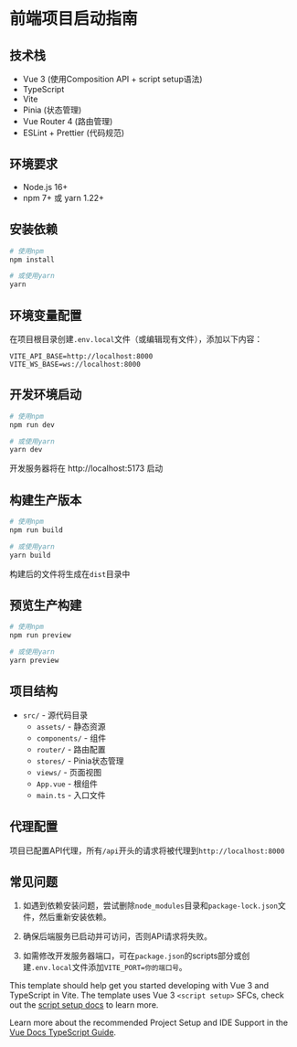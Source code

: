# 前端项目启动指南

## 技术栈
- Vue 3 (使用Composition API + script setup语法)
- TypeScript
- Vite
- Pinia (状态管理)
- Vue Router 4 (路由管理)
- ESLint + Prettier (代码规范)

## 环境要求
- Node.js 16+
- npm 7+ 或 yarn 1.22+

## 安装依赖
```bash
# 使用npm
npm install

# 或使用yarn
yarn
```

## 环境变量配置
在项目根目录创建`.env.local`文件（或编辑现有文件），添加以下内容：
```
VITE_API_BASE=http://localhost:8000
VITE_WS_BASE=ws://localhost:8000
```

## 开发环境启动
```bash
# 使用npm
npm run dev

# 或使用yarn
yarn dev
```
开发服务器将在 http://localhost:5173 启动

## 构建生产版本
```bash
# 使用npm
npm run build

# 或使用yarn
yarn build
```
构建后的文件将生成在`dist`目录中

## 预览生产构建
```bash
# 使用npm
npm run preview

# 或使用yarn
yarn preview
```

## 项目结构
- `src/` - 源代码目录
  - `assets/` - 静态资源
  - `components/` - 组件
  - `router/` - 路由配置
  - `stores/` - Pinia状态管理
  - `views/` - 页面视图
  - `App.vue` - 根组件
  - `main.ts` - 入口文件

## 代理配置
项目已配置API代理，所有`/api`开头的请求将被代理到`http://localhost:8000`

## 常见问题

1. 如遇到依赖安装问题，尝试删除`node_modules`目录和`package-lock.json`文件，然后重新安装依赖。

2. 确保后端服务已启动并可访问，否则API请求将失败。

3. 如需修改开发服务器端口，可在`package.json`的scripts部分或创建`.env.local`文件添加`VITE_PORT=你的端口号`。

This template should help get you started developing with Vue 3 and TypeScript in Vite. The template uses Vue 3 `<script setup>` SFCs, check out the [script setup docs](https://v3.vuejs.org/api/sfc-script-setup.html#sfc-script-setup) to learn more.

Learn more about the recommended Project Setup and IDE Support in the [Vue Docs TypeScript Guide](https://vuejs.org/guide/typescript/overview.html#project-setup).
